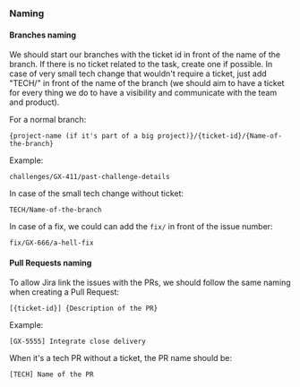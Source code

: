 ### Naming

#### Branches naming

We should start our branches with the ticket id in front of the name of the branch. 
If there is no ticket related to the task, create one if possible. 
In case of very small tech change that wouldn't require a ticket, just add "TECH/" in front of the name of the branch 
(we should aim to have a ticket for every thing we do to have a visibility and communicate with the team and product).

For a normal branch:

`{project-name (if it's part of a big project)}/{ticket-id}/{Name-of-the-branch}`

Example:

`challenges/GX-411/past-challenge-details`

In case of the small tech change without ticket:

`TECH/Name-of-the-branch`

In case of a fix, we could can add the `fix/` in front of the issue number:

`fix/GX-666/a-hell-fix` 

#### Pull Requests naming

To allow Jira link the issues with the PRs, we should follow the same naming when creating a Pull Request:

`[{ticket-id}] {Description of the PR}`

Example:

`[GX-5555] Integrate close delivery`

When it's a tech PR without a ticket, the PR name should be:

`[TECH] Name of the PR`
